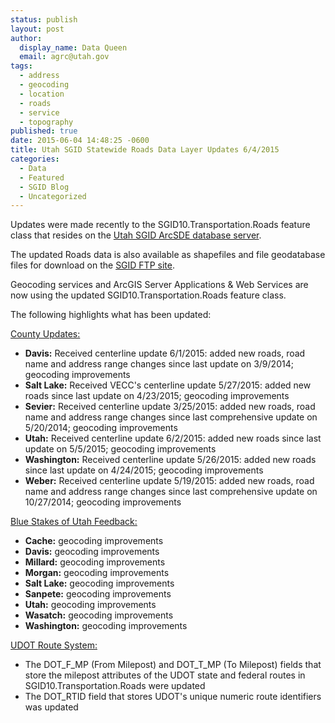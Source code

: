 ```yaml
---
status: publish
layout: post
author:
  display_name: Data Queen
  email: agrc@utah.gov
tags:
  - address
  - geocoding
  - location
  - roads
  - service
  - topography
published: true
date: 2015-06-04 14:48:25 -0600
title: Utah SGID Statewide Roads Data Layer Updates 6/4/2015
categories:
  - Data
  - Featured
  - SGID Blog
  - Uncategorized
---
```

<p>Updates were made recently to the SGID10.Transportation.Roads feature class that resides on the <a href="{{ "/data/how-to-connect-to-the-sgid-via-sde/" | prepend: site.baseurl }}">Utah SGID ArcSDE database server</a>.</p>
<p>The updated Roads data is also available as shapefiles and file geodatabase files for download on the <a href="ftp://ftp.agrc.utah.gov/UtahSGID_Vector/UTM12_NAD83/TRANSPORTATION/PackagedData/_Statewide/UtahRoadAndHighwaySystem/">SGID FTP site</a>.</p>
<p>Geocoding services and ArcGIS Server Applications & Web Services are now using the updated SGID10.Transportation.Roads feature class.</p>
<p>The following highlights what has been updated:</p>
<p><span style="text-decoration: underline;">County Updates:</span></p>
<ul>
<li><strong>Davis:</strong> Received centerline update 6/1/2015: added new roads, road name and address range changes since last update on 3/9/2014; geocoding improvements</li>
<li><strong>Salt Lake:</strong> Received VECC's centerline update 5/27/2015: added new roads since last update on 4/23/2015; geocoding improvements</li>
<li><strong>Sevier:</strong> Received centerline update 3/25/2015: added new roads, road name and address range changes since last comprehensive update on 5/20/2014; geocoding improvements</li>
<li><strong>Utah:</strong> Received centerline update 6/2/2015: added new roads since last update on 5/5/2015; geocoding improvements</li>
<li><strong>Washington:</strong> Received centerline update 5/26/2015: added new roads since last update on 4/24/2015; geocoding improvements</li>
<li><strong>Weber:</strong> Received centerline update 5/19/2015: added new roads, road name and address range changes since last comprehensive update on 10/27/2014; geocoding improvements </li>
</ul>
<p><span style="text-decoration: underline;">Blue Stakes of Utah Feedback:</span></p>
<ul>
<li><strong>Cache:</strong> geocoding improvements</li>
<li><strong>Davis:</strong> geocoding improvements</li>
<li><strong>Millard:</strong> geocoding improvements</li>
<li><strong>Morgan:</strong> geocoding improvements</li>
<li><strong>Salt Lake:</strong> geocoding improvements</li>
<li><strong>Sanpete:</strong> geocoding improvements</li>
<li><strong>Utah:</strong> geocoding improvements</li>
<li><strong>Wasatch:</strong> geocoding improvements</li>
<li><strong>Washington:</strong> geocoding improvements</li>
</ul>
<p><span style="text-decoration: underline;">UDOT Route System:</span></p>
<ul>
<li>The DOT_F_MP (From Milepost) and DOT_T_MP (To Milepost) fields that store the milepost attributes of the UDOT state and federal routes in SGID10.Transportation.Roads were updated</li>
<li>The DOT_RTID field that stores UDOT's unique numeric route identifiers was updated</li>
